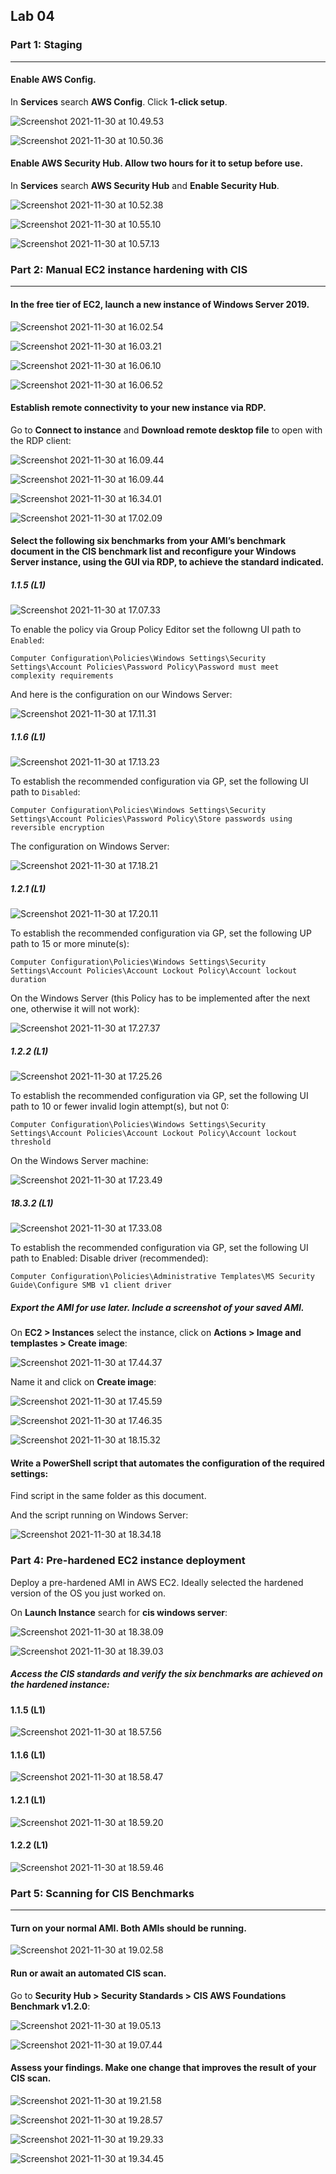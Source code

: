 ## Lab 04

### Part 1: Staging

------

#### Enable AWS Config.

In **Services** search **AWS Config**. Click **1-click setup**.

![Screenshot 2021-11-30 at 10.49.53](https://github.com/pedrocorreiacodes/ops-401/blob/master/screenshots/class-04/Screenshot%202021-11-30%20at%2010.49.53.png)

![Screenshot 2021-11-30 at 10.50.36](https://github.com/pedrocorreiacodes/ops-401/blob/master/screenshots/class-04/Screenshot%202021-11-30%20at%2010.50.36.png)

#### Enable AWS Security Hub. Allow two hours for it to setup before use.

In **Services** search **AWS Security Hub** and **Enable Security Hub**.

![Screenshot 2021-11-30 at 10.52.38](https://github.com/pedrocorreiacodes/ops-401/blob/master/screenshots/class-04/Screenshot%202021-11-30%20at%2010.52.38.png)

![Screenshot 2021-11-30 at 10.55.10](https://github.com/pedrocorreiacodes/ops-401/blob/master/screenshots/class-04/Screenshot%202021-11-30%20at%2010.55.10.png)

![Screenshot 2021-11-30 at 10.57.13](https://github.com/pedrocorreiacodes/ops-401/blob/master/screenshots/class-04/Screenshot%202021-11-30%20at%2010.57.13.png)

### Part 2: Manual EC2 instance hardening with CIS

------

#### In the free tier of EC2, launch a new instance of Windows Server 2019.

![Screenshot 2021-11-30 at 16.02.54](https://github.com/pedrocorreiacodes/ops-401/blob/master/screenshots/class-04/Screenshot%202021-11-30%20at%2016.02.54.png)

![Screenshot 2021-11-30 at 16.03.21](https://github.com/pedrocorreiacodes/ops-401/blob/master/screenshots/class-04/Screenshot%202021-11-30%20at%2016.03.21.png)

![Screenshot 2021-11-30 at 16.06.10](https://github.com/pedrocorreiacodes/ops-401/blob/master/screenshots/class-04/Screenshot%202021-11-30%20at%2016.06.10.png)

![Screenshot 2021-11-30 at 16.06.52](https://github.com/pedrocorreiacodes/ops-401/blob/master/screenshots/class-04/Screenshot%202021-11-30%20at%2016.06.52.png)

#### Establish remote connectivity to your new instance via RDP.

Go to **Connect to instance** and **Download remote desktop file** to open with the RDP client:

![Screenshot 2021-11-30 at 16.09.44](https://github.com/pedrocorreiacodes/ops-401/blob/master/screenshots/class-04/Screenshot%202021-11-30%20at%2016.09.44.png)

![Screenshot 2021-11-30 at 16.09.44](https://github.com/pedrocorreiacodes/ops-401/blob/master/screenshots/class-04/Screenshot%202021-11-30%20at%2016.10.32.png)

![Screenshot 2021-11-30 at 16.34.01](https://github.com/pedrocorreiacodes/ops-401/blob/master/screenshots/class-04/Screenshot%202021-11-30%20at%2016.34.01.png)

![Screenshot 2021-11-30 at 17.02.09](https://github.com/pedrocorreiacodes/ops-401/blob/master/screenshots/class-04/Screenshot%202021-11-30%20at%2017.02.09.png)

#### Select the following six benchmarks from your AMI’s benchmark document in the CIS benchmark list and reconfigure your Windows Server instance, using the GUI via RDP, to achieve the standard indicated.

##### 1.1.5 (L1)

![Screenshot 2021-11-30 at 17.07.33](https://github.com/pedrocorreiacodes/ops-401/blob/master/screenshots/class-04/Screenshot%202021-11-30%20at%2017.07.33.png)

To enable the policy via Group Policy Editor set the followng UI path to `Enabled`:

`Computer Configuration\Policies\Windows Settings\Security Settings\Account Policies\Password Policy\Password must meet complexity requirements`

And here is the configuration on our Windows Server:

![Screenshot 2021-11-30 at 17.11.31](https://github.com/pedrocorreiacodes/ops-401/blob/master/screenshots/class-04/Screenshot%202021-11-30%20at%2017.11.31.png)

##### 1.1.6 (L1)

![Screenshot 2021-11-30 at 17.13.23](https://github.com/pedrocorreiacodes/ops-401/blob/master/screenshots/class-04/Screenshot%202021-11-30%20at%2017.13.23.png)

To establish the recommended configuration via GP, set the following UI path to `Disabled`:

`Computer Configuration\Policies\Windows Settings\Security Settings\Account Policies\Password Policy\Store passwords using reversible encryption`

The configuration on Windows Server:

![Screenshot 2021-11-30 at 17.18.21](https://github.com/pedrocorreiacodes/ops-401/blob/master/screenshots/class-04/Screenshot%202021-11-30%20at%2017.18.21.png)

##### 1.2.1 (L1)

![Screenshot 2021-11-30 at 17.20.11](https://github.com/pedrocorreiacodes/ops-401/blob/master/screenshots/class-04/Screenshot%202021-11-30%20at%2017.20.11.png)

To establish the recommended configuration via GP, set the following UP path to 15 or more minute(s):

`Computer Configuration\Policies\Windows Settings\Security Settings\Account Policies\Account Lockout Policy\Account lockout duration`

On the Windows Server (this Policy has to be implemented after the next one, otherwise it will not work):

![Screenshot 2021-11-30 at 17.27.37](https://github.com/pedrocorreiacodes/ops-401/blob/master/screenshots/class-04/Screenshot%202021-11-30%20at%2017.27.37.png)

##### 1.2.2 (L1)

![Screenshot 2021-11-30 at 17.25.26](https://github.com/pedrocorreiacodes/ops-401/blob/master/screenshots/class-04/Screenshot%202021-11-30%20at%2017.25.26.png)

To establish the recommended configuration via GP, set the following UI path to 10 or fewer invalid login attempt(s), but not 0:

`Computer Configuration\Policies\Windows Settings\Security Settings\Account Policies\Account Lockout Policy\Account lockout threshold`

On the Windows Server machine:

![Screenshot 2021-11-30 at 17.23.49](https://github.com/pedrocorreiacodes/ops-401/blob/master/screenshots/class-04/Screenshot%202021-11-30%20at%2017.23.49.png)

##### 18.3.2 (L1)

![Screenshot 2021-11-30 at 17.33.08](https://github.com/pedrocorreiacodes/ops-401/blob/master/screenshots/class-04/Screenshot%202021-11-30%20at%2017.33.08.png)

To establish the recommended configuration via GP, set the following UI path to Enabled: Disable driver (recommended):

`Computer Configuration\Policies\Administrative Templates\MS Security Guide\Configure SMB v1 client driver`

##### Export the AMI for use later. Include a screenshot of your saved AMI.

On **EC2 > Instances** select the instance, click on **Actions > Image and templastes > Create image**:

![Screenshot 2021-11-30 at 17.44.37](https://github.com/pedrocorreiacodes/ops-401/blob/master/screenshots/class-04/Screenshot%202021-11-30%20at%2017.44.37.png)

Name it and click on **Create image**:

![Screenshot 2021-11-30 at 17.45.59](https://github.com/pedrocorreiacodes/ops-401/blob/master/screenshots/class-04/Screenshot%202021-11-30%20at%2017.45.59.png)

![Screenshot 2021-11-30 at 17.46.35](https://github.com/pedrocorreiacodes/ops-401/blob/master/screenshots/class-04/Screenshot%202021-11-30%20at%2017.46.35.png)

![Screenshot 2021-11-30 at 18.15.32](https://github.com/pedrocorreiacodes/ops-401/blob/master/screenshots/class-04/Screenshot%202021-11-30%20at%2018.15.32.png)

#### Write a PowerShell script that automates the configuration of the required settings:

Find script in the same folder as this document.

And the script running on Windows Server:

![Screenshot 2021-11-30 at 18.34.18](https://github.com/pedrocorreiacodes/ops-401/blob/master/screenshots/class-04/Screenshot%202021-11-30%20at%2018.34.18.png)

### Part 4: Pre-hardened EC2 instance deployment

Deploy a pre-hardened AMI in AWS EC2. Ideally selected the hardened version of the OS you just worked on.

On **Launch Instance** search for **cis windows server**:

![Screenshot 2021-11-30 at 18.38.09](https://github.com/pedrocorreiacodes/ops-401/blob/master/screenshots/class-04/Screenshot%202021-11-30%20at%2018.38.09.png)

![Screenshot 2021-11-30 at 18.39.03](https://github.com/pedrocorreiacodes/ops-401/blob/master/screenshots/class-04/Screenshot%202021-11-30%20at%2018.39.03.png)

##### Access the CIS standards and verify the six benchmarks are achieved on the hardened instance:

#### **1.1.5 (L1)**

![Screenshot 2021-11-30 at 18.57.56](https://github.com/pedrocorreiacodes/ops-401/blob/master/screenshots/class-04/Screenshot%202021-11-30%20at%2018.57.56.png)

#### **1.1.6 (L1)**

![Screenshot 2021-11-30 at 18.58.47](https://github.com/pedrocorreiacodes/ops-401/blob/master/screenshots/class-04/Screenshot%202021-11-30%20at%2018.58.47.png)

#### **1.2.1 (L1)**

![Screenshot 2021-11-30 at 18.59.20](https://github.com/pedrocorreiacodes/ops-401/blob/master/screenshots/class-04/Screenshot%202021-11-30%20at%2018.59.20.png)

#### **1.2.2 (L1)**

![Screenshot 2021-11-30 at 18.59.46](https://github.com/pedrocorreiacodes/ops-401/blob/master/screenshots/class-04/Screenshot%202021-11-30%20at%2018.59.46.png)

### Part 5: Scanning for CIS Benchmarks

------

#### Turn on your normal AMI. Both AMIs should be running.

![Screenshot 2021-11-30 at 19.02.58](https://github.com/pedrocorreiacodes/ops-401/blob/master/screenshots/class-04/Screenshot%202021-11-30%20at%2019.02.58.png)

#### Run or await an automated CIS scan.

Go to **Security Hub > Security Standards > CIS AWS Foundations Benchmark v1.2.0**:

![Screenshot 2021-11-30 at 19.05.13](https://github.com/pedrocorreiacodes/ops-401/blob/master/screenshots/class-04/Screenshot%202021-11-30%20at%2019.05.13.png)

 ![Screenshot 2021-11-30 at 19.07.44](https://github.com/pedrocorreiacodes/ops-401/blob/master/screenshots/class-04/Screenshot%202021-11-30%20at%2019.07.44.png)

#### Assess your findings. Make one change that improves the result of your CIS scan.

![Screenshot 2021-11-30 at 19.21.58](https://github.com/pedrocorreiacodes/ops-401/blob/master/screenshots/class-04/Screenshot%202021-11-30%20at%2019.21.58.png)

![Screenshot 2021-11-30 at 19.28.57](https://github.com/pedrocorreiacodes/ops-401/blob/master/screenshots/class-04/Screenshot%202021-11-30%20at%2019.28.57.png)

![Screenshot 2021-11-30 at 19.29.33](https://github.com/pedrocorreiacodes/ops-401/blob/master/screenshots/class-04/Screenshot%202021-11-30%20at%2019.29.33.png)

![Screenshot 2021-11-30 at 19.34.45](https://github.com/pedrocorreiacodes/ops-401/blob/master/screenshots/class-04/Screenshot%202021-11-30%20at%2019.34.45.png)

